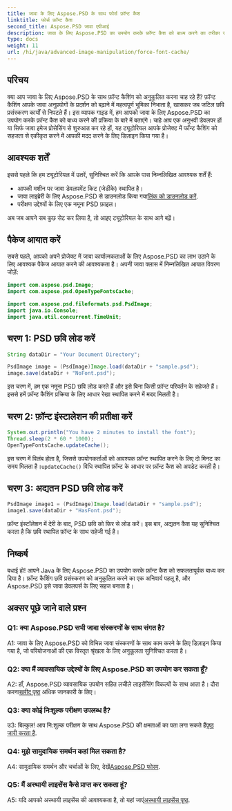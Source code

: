 ```yaml
---
title: जावा के लिए Aspose.PSD के साथ फोर्स फ़ॉन्ट कैश
linktitle: फोर्स फ़ॉन्ट कैश
second_title: Aspose.PSD जावा एपीआई
description: जावा के लिए Aspose.PSD का उपयोग करके फ़ॉन्ट कैश को बाध्य करने का तरीका जानें। इस चरण-दर-चरण मार्गदर्शिका के साथ छवि प्रसंस्करण को अनुकूलित करें और प्रदर्शन को बढ़ाएं।
type: docs
weight: 11
url: /hi/java/advanced-image-manipulation/force-font-cache/
---
```

## परिचय

क्या आप जावा के लिए Aspose.PSD के साथ फ़ॉन्ट कैशिंग को अनुकूलित करना चाह रहे हैं? फ़ॉन्ट कैशिंग आपके जावा अनुप्रयोगों के प्रदर्शन को बढ़ाने में महत्वपूर्ण भूमिका निभाता है, खासकर जब जटिल छवि प्रसंस्करण कार्यों से निपटते हैं। इस व्यापक गाइड में, हम आपको जावा के लिए Aspose.PSD का उपयोग करके फ़ॉन्ट कैश को बाध्य करने की प्रक्रिया के बारे में बताएंगे। चाहे आप एक अनुभवी डेवलपर हों या सिर्फ जावा इमेज प्रोसेसिंग से शुरुआत कर रहे हों, यह ट्यूटोरियल आपके प्रोजेक्ट में फॉन्ट कैशिंग को सहजता से एकीकृत करने में आपकी मदद करने के लिए डिज़ाइन किया गया है।

## आवश्यक शर्तें

इससे पहले कि हम ट्यूटोरियल में उतरें, सुनिश्चित करें कि आपके पास निम्नलिखित आवश्यक शर्तें हैं:

- आपकी मशीन पर जावा डेवलपमेंट किट (जेडीके) स्थापित है।
-  जावा लाइब्रेरी के लिए Aspose.PSD से डाउनलोड किया गया[लिंक को डाउनलोड करें](https://releases.aspose.com/psd/java/).
- परीक्षण उद्देश्यों के लिए एक नमूना PSD फ़ाइल।

अब जब आपने सब कुछ सेट कर लिया है, तो आइए ट्यूटोरियल के साथ आगे बढ़ें।

## पैकेज आयात करें

सबसे पहले, आपको अपने प्रोजेक्ट में जावा कार्यात्मकताओं के लिए Aspose.PSD का लाभ उठाने के लिए आवश्यक पैकेज आयात करने की आवश्यकता है। अपनी जावा क्लास में निम्नलिखित आयात विवरण जोड़ें:

```java
import com.aspose.psd.Image;
import com.aspose.psd.OpenTypeFontsCache;

import com.aspose.psd.fileformats.psd.PsdImage;
import java.io.Console;
import java.util.concurrent.TimeUnit;
```

## चरण 1: PSD छवि लोड करें

```java
String dataDir = "Your Document Directory";

PsdImage image = (PsdImage)Image.load(dataDir + "sample.psd");
image.save(dataDir + "NoFont.psd");
```

इस चरण में, हम एक नमूना PSD छवि लोड करते हैं और इसे बिना किसी फ़ॉन्ट परिवर्तन के सहेजते हैं। इससे हमें फ़ॉन्ट कैशिंग प्रक्रिया के लिए आधार रेखा स्थापित करने में मदद मिलती है।

## चरण 2: फ़ॉन्ट इंस्टालेशन की प्रतीक्षा करें

```java
System.out.println("You have 2 minutes to install the font");
Thread.sleep(2 * 60 * 1000);
OpenTypeFontsCache.updateCache();
```

 इस चरण में विलंब होता है, जिससे उपयोगकर्ताओं को आवश्यक फ़ॉन्ट स्थापित करने के लिए दो मिनट का समय मिलता है।`updateCache()` विधि स्थापित फ़ॉन्ट के आधार पर फ़ॉन्ट कैश को अपडेट करती है।

## चरण 3: अद्यतन PSD छवि लोड करें

```java
PsdImage image1 = (PsdImage)Image.load(dataDir + "sample.psd");
image1.save(dataDir + "HasFont.psd");
```

फ़ॉन्ट इंस्टॉलेशन में देरी के बाद, PSD छवि को फिर से लोड करें। इस बार, अद्यतन कैश यह सुनिश्चित करता है कि छवि स्थापित फ़ॉन्ट के साथ सहेजी गई है।

## निष्कर्ष

बधाई हो! आपने Java के लिए Aspose.PSD का उपयोग करके फ़ॉन्ट कैश को सफलतापूर्वक बाध्य कर दिया है। फ़ॉन्ट कैशिंग छवि प्रसंस्करण को अनुकूलित करने का एक अनिवार्य पहलू है, और Aspose.PSD इसे जावा डेवलपर्स के लिए सहज बनाता है।

## अक्सर पूछे जाने वाले प्रश्न

### Q1: क्या Aspose.PSD सभी जावा संस्करणों के साथ संगत है?

A1: जावा के लिए Aspose.PSD को विभिन्न जावा संस्करणों के साथ काम करने के लिए डिज़ाइन किया गया है, जो परियोजनाओं की एक विस्तृत श्रृंखला के लिए अनुकूलता सुनिश्चित करता है।

### Q2: क्या मैं व्यावसायिक उद्देश्यों के लिए Aspose.PSD का उपयोग कर सकता हूँ?

 A2: हाँ, Aspose.PSD व्यावसायिक उपयोग सहित लचीले लाइसेंसिंग विकल्पों के साथ आता है। दौरा करना[खरीद पृष्ठ](https://purchase.aspose.com/buy) अधिक जानकारी के लिए।

### Q3: क्या कोई निःशुल्क परीक्षण उपलब्ध है?

 उ3: बिल्कुल! आप नि:शुल्क परीक्षण के साथ Aspose.PSD की क्षमताओं का पता लगा सकते हैं[पृष्ठ जारी करता है](https://releases.aspose.com/).

### Q4: मुझे सामुदायिक समर्थन कहां मिल सकता है?

 A4: सामुदायिक समर्थन और चर्चाओं के लिए, देखें[Aspose.PSD फोरम](https://forum.aspose.com/c/psd/34).

### Q5: मैं अस्थायी लाइसेंस कैसे प्राप्त कर सकता हूं?

 A5: यदि आपको अस्थायी लाइसेंस की आवश्यकता है, तो यहां जाएं[अस्थायी लाइसेंस पृष्ठ](https://purchase.aspose.com/temporary-license/).